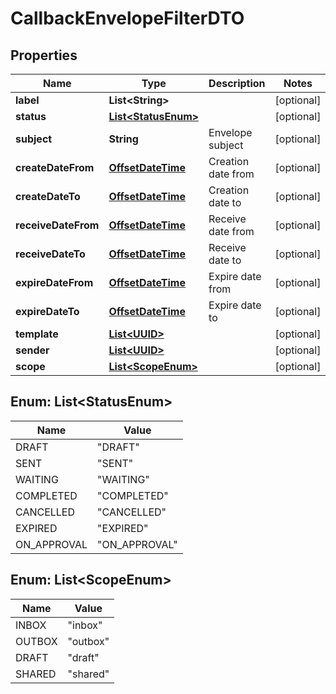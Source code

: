 # CallbackEnvelopeFilterDTO

## Properties
Name | Type | Description | Notes
------------ | ------------- | ------------- | -------------
**label** | **List&lt;String&gt;** |  |  [optional]
**status** | [**List&lt;StatusEnum&gt;**](#List&lt;StatusEnum&gt;) |  |  [optional]
**subject** | **String** | Envelope subject |  [optional]
**createDateFrom** | [**OffsetDateTime**](OffsetDateTime.md) | Creation date from |  [optional]
**createDateTo** | [**OffsetDateTime**](OffsetDateTime.md) | Creation date to |  [optional]
**receiveDateFrom** | [**OffsetDateTime**](OffsetDateTime.md) | Receive date from |  [optional]
**receiveDateTo** | [**OffsetDateTime**](OffsetDateTime.md) | Receive date to |  [optional]
**expireDateFrom** | [**OffsetDateTime**](OffsetDateTime.md) | Expire date from |  [optional]
**expireDateTo** | [**OffsetDateTime**](OffsetDateTime.md) | Expire date to |  [optional]
**template** | [**List&lt;UUID&gt;**](UUID.md) |  |  [optional]
**sender** | [**List&lt;UUID&gt;**](UUID.md) |  |  [optional]
**scope** | [**List&lt;ScopeEnum&gt;**](#List&lt;ScopeEnum&gt;) |  |  [optional]

<a name="List<StatusEnum>"></a>
## Enum: List&lt;StatusEnum&gt;
Name | Value
---- | -----
DRAFT | &quot;DRAFT&quot;
SENT | &quot;SENT&quot;
WAITING | &quot;WAITING&quot;
COMPLETED | &quot;COMPLETED&quot;
CANCELLED | &quot;CANCELLED&quot;
EXPIRED | &quot;EXPIRED&quot;
ON_APPROVAL | &quot;ON_APPROVAL&quot;

<a name="List<ScopeEnum>"></a>
## Enum: List&lt;ScopeEnum&gt;
Name | Value
---- | -----
INBOX | &quot;inbox&quot;
OUTBOX | &quot;outbox&quot;
DRAFT | &quot;draft&quot;
SHARED | &quot;shared&quot;
